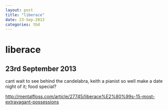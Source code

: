 ```yaml
---
layout: post
title: "liberace"
date: 23-Sep-2013
categories: tbd
---
```


# liberace

## 23rd September 2013

cant wait to see behind the candelabra,   keith a pianist so well make a date night of it; food special?

<a href="http://mentalfloss.com/article/27745/liberace%E2%80%99s-15-most-extravagant-possessions">http://mentalfloss.com/article/27745/liberace%E2%80%99s-15-most-extravagant-possessions</a>

 

